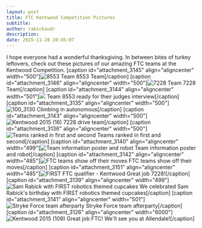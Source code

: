 ```yaml
---
layout: post
title: FTC Kentwood Competition Pictures
subtitle:
author: rabickaudr
description:
date: 2015-11-28 20:45:07
---
```


I hope everyone had a wonderful thanksgiving. In between bites of turkey leftovers, check out these pictures of our amazing FTC teams at the Kentwood Competition. [caption id="attachment_3145" align="aligncenter" width="500"]![8553 Team](/wp-content/uploads/2015/11/Kentwood-2015-106.jpg) 8553 Team[/caption] [caption id="attachment_3146" align="aligncenter" width="500"]![7228 Team](http://strykeforce.org/wp-content/uploads/2015/11/Kentwood-2015-108.jpg) 7228 Team[/caption] [caption id="attachment_3144" align="aligncenter" width="501"]![](http://strykeforce.org/wp-content/uploads/2015/11/100_3091.jpg) Team 8553 ready for their judges interview[/caption] [caption id="attachment_3135" align="aligncenter" width="500"]![100_3130](http://strykeforce.org/wp-content/uploads/2015/11/100_3130.jpg) Climbing in autonomous[/caption] [caption id="attachment_3143" align="aligncenter" width="500"]![Kentwood 2015 \(16\)](http://strykeforce.org/wp-content/uploads/2015/11/Kentwood-2015-16.jpg) 7228 drive team[/caption] [caption id="attachment_3136" align="aligncenter" width="500"]![Teams ranked in first and second](http://strykeforce.org/wp-content/uploads/2015/11/100_3156.jpg) Teams ranked in first and second[/caption] [caption id="attachment_3140" align="aligncenter" width="499"]![Team information poster and robot](http://strykeforce.org/wp-content/uploads/2015/11/IMG_20151121_104000617_HDR.jpg) Team information poster and robot[/caption] [caption id="attachment_3142" align="aligncenter" width="485"]![FTC teams show off their moves](http://strykeforce.org/wp-content/uploads/2015/11/Kentwood-2015-3.jpg) FTC teams show off their moves[/caption] [caption id="attachment_3151" align="aligncenter" width="485"]![FIRST FTC qualifier - Kentwood](http://strykeforce.org/wp-content/uploads/2015/11/2015-11-21_144825_05884_lr-1024x683.jpg) Great job 7228![/caption] [caption id="attachment_3139" align="aligncenter" width="499"]![Sam Rabick with FIRST robotics themed cupcakes](http://strykeforce.org/wp-content/uploads/2015/11/IMG_20151121_101459567_HDR.jpg) We celebrated Sam Rabick's birthday with FIRST robotics themed cupcakes[/caption] [caption id="attachment_3141" align="aligncenter" width="501"]![Stryke Force team afterparty](http://strykeforce.org/wp-content/uploads/2015/11/IMG_20151121_195234651.jpg) Stryke Force team afterparty[/caption] [caption id="attachment_3126" align="aligncenter" width="6000"]![Kentwood 2015 \(109\)](http://strykeforce.org/wp-content/uploads/2015/11/Kentwood-2015-109.jpg) Great job FTC! We'll see you at Allendale![/caption]
